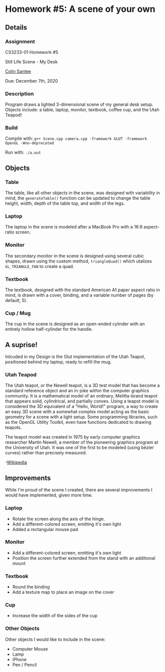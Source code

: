 # Homework #5: A scene of your own

## Details

### Assignment
CS3233-01 Homework #5
  
Still Life Scene - My Desk 
  
[Colin Santee](https://github.com/CJSantee)
  
Due: December 7th, 2020

### Description
Program draws a lighted 3-dimensional scene of my general desk setup. 
Objects include: a table, laptop, monitor, textbook, coffee cup, and the Utah Teapod!
  
### Build
Compile with: `g++ Scene.cpp camera.cpp -framework GLUT -framework OpenGL -Wno-deprecated`
  
Run with: `./a.out`
  
## Objects

### Table
The table, like all other objects in the scene, was designed with variability in mind, the `generateTable()` function can be updated to change the table height, width, depth of the table top, and width of the legs.
### Laptop
The laptop in the scene is modeled after a MacBook Pro with a 16:9 aspect-ratio screen. 
### Monitor 
The secondary monitor in the scene is designed using several cubic shapes, drawn using the custom method, `triangleQuad()` which utalizes `GL_TRIANGLE_FAN` to create a quad.
### Textbook
The textbook, designed with the standard American A1 paper aspect ratio in mind, is drawn with a cover, binding, and a variable number of pages (by default, 5).
### Cup / Mug
The cup in the scene is designed as an open-ended cylinder with an entirely hollow half-cylinder for the handle. 

## A suprise!
Inlcuded in my Design is the Glut implementation of the Utah Teapot, positioned behind my laptop, ready to refill the mug. 

### Utah Teapod 
The Utah teapot, or the Newell teapot, is a 3D test model that has become a standard reference object and an in-joke within the computer graphics community. It is a mathematical model of an ordinary, Melitta-brand teapot that appears solid, cylindrical, and partially convex. Using a teapot model is considered the 3D equivalent of a "Hello, World!" program, a way to create an easy 3D scene with a somewhat complex model acting as the basic geometry for a scene with a light setup. Some programming libraries, such as the OpenGL Utility Toolkit, even have functions dedicated to drawing teapots.

The teapot model was created in 1975 by early computer graphics researcher Martin Newell, a member of the pioneering graphics program at the University of Utah. It was one of the first to be modeled (using bézier curves) rather than precisely measured. 

-[Wikipedia](https://en.wikipedia.org/wiki/Utah_teapot)

## Improvements
While I'm proud of the scene I created, there are several improvements I would have implemented, given more time. 
### Laptop
- Rotate the screen along the axis of the hinge.
- Add a different-colored screen, emitting it's own light
- Added a rectangular mouse pad
### Monitor
- Add a different-colored screen, emitting it's own light
- Position the screen further extended from the stand with an additional mount
### Textbook
- Round the binding
- Add a texture map to place an image on the cover
### Cup
- Increase the width of the sides of the cup
### Other Objects
Other objects I would like to include in the scene:
- Computer Mouse
- Lamp
- iPhone
- Pen / Pencil